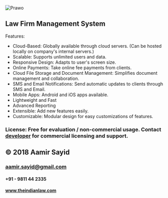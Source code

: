 ![Prawo](https://cdn.theindianlaw.com/prawo/logo.jpg)
## Law Firm Management System

Features:

* Cloud-Based: Globally available through cloud servers. (Can be hosted locally on company's internal servers.)
* Scalable: Supports unlimited users and data.  
* Responsive Design: Adapts to user's screen size.
* Online Payments: Take online fee payments from clients.
* Cloud File Storage and Document Management: Simplifies document management and collaboration.
* SMS and Email Notifications: Send automatic updates to clients through SMS and Email.
* Mobile Apps: Android and iOS apps available.
* Lightweight and Fast
* Advanced Reporting
* Extensible: Add new features easily.
* Customizable: Modular design for easy customizations of features.


### License: Free for evaluation / non-commercial usage. Contact [developer](mailto:aamir.sayid@gmail.com) for commercial licensing and support. 


## © 2018 Aamir Sayid
### aamir.sayid@gmail.com
#### +91 - 9811 44 2335
#### www.theindianlaw.com
